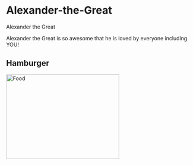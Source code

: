 # Alexander-the-Great
Alexander the Great
<html>
<body background= "bgimage.jpg"> 
<p> Alexander the Great is so awesome that he is loved by everyone including YOU!</p>
<font color = "00ff00"> </font>
<h2>Hamburger</h2>
<img src="https://www.google.com/url?sa=i&rct=j&q=&esrc=s&source=images&cd=&cad=rja&uact=8&ved=0ahUKEwjBwoup6JbMAhVJ1mMKHRiVBxgQjRwIBw&url=http%3A%2F%2Fdolcecarini.com%2Fmenu%2Fhamburger%2F&psig=AFQjCNHsbkWnRXkX15pXLSngpRGhOJu3FA&ust=1461021643030273" alt="Food" style="width:304px;height:228px;">
</body>
</html>
